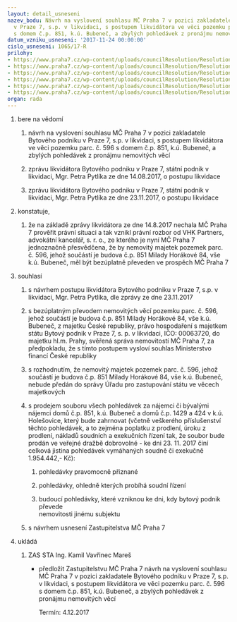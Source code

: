 ```yaml
---
layout: detail_usneseni
nazev_bodu: Návrh na vyslovení souhlasu MČ Praha 7 v pozici zakladatele Bytového podniku
  v Praze 7, s.p. v likvidaci, s postupem likvidátora ve věci pozemku parc. č. 596
  s domem č.p. 851, k.ú. Bubeneč, a zbylých pohledávek z pronájmu nemovitých věcí
datum_vzniku_usneseni: '2017-11-24 00:00:00'
cislo_usneseni: 1065/17-R
prilohy:
- https://www.praha7.cz/wp-content/uploads/councilResolution/Resolutions/29724/export/01_INFOBPP7r17~272804.docx
- https://www.praha7.cz/wp-content/uploads/councilResolution/Resolutions/29724/export/02_INFOBPP7r17~272803.pdf
- https://www.praha7.cz/wp-content/uploads/councilResolution/Resolutions/29724/export/03_INFOBPP7r17~272802.pdf
- https://www.praha7.cz/wp-content/uploads/councilResolution/Resolutions/29724/export/04_INFOBPP7r17~272801.pdf
- https://www.praha7.cz/wp-content/uploads/councilResolution/Resolutions/29724/export/05_INFOBPP7r17~272800.PDF
- https://www.praha7.cz/wp-content/uploads/councilResolution/Resolutions/29724/export/export~294799.pdf
organ: rada
---
```

<ol id="urzList" class="urzList_view"><li id="" class="urzClass1"><span name="1">bere na vědomí</span><ol id="" class="urzOlClass"><li style="text-align: left;" id="" class="urzClass2"><span><p>návrh na vyslovení souhlasu MČ Praha 7 v pozici zakladatele Bytového podniku v Praze 7, s.p. v likvidaci, s postupem likvidátora ve věci pozemku parc. č. 596 s domem č.p. 851, k.ú. Bubeneč, a zbylých pohledávek z pronájmu nemovitých věcí</p></span></li><li style="text-align: left;" id="" class="urzClass2"><span><p>zprávu likvidátora Bytového podniku v Praze 7, státní podnik v likvidaci, Mgr. Petra Pytlíka ze dne 14.08.2017, o postupu likvidace</p></span></li><li style="text-align: left;" id="" class="urzClass2"><span><p>zprávu likvidátora Bytového podniku v Praze 7, státní podnik v likvidaci, Mgr. Petra Pytlíka ze dne 23.11.2017, o postupu likvidace<br></p></span></li></ol></li><li id="" class="urzClass1"><span name="50">konstatuje,</span><ol class="urzOlClass decimal "><li style="text-align: left;" id="" class="urzClass2"><span><p>že na základě zprávy likvidátora ze dne 14.8.2017 nechala MČ Praha 7 prověřit právní situaci a tak vznikl právní rozbor od VHK Partners, advokátní kancelář, s. r. o., ze kterého je nyní MČ Praha 7 jednoznačně přesvědčena, že by nemovitý majetek pozemek parc. č. 596, jehož součástí je budova č.p. 851 Milady Horákové 84, vše k.ú. Bubeneč, měl být bezúplatně převeden ve prospěch MČ Praha 7</p></span></li></ol></li><li id="" class="urzClass1"><span name="26">souhlasí</span><ol class="urzOlClass"><li style="text-align: left;" id="" class="urzClass2"><span><p>s návrhem postupu likvidátora Bytového podniku v Praze 7, s.p. v likvidaci, Mgr. Petra Pytlíka, dle zprávy ze dne 23.11.2017</p></span></li><li style="text-align: left;" id="" class="urzClass2"><span><p>s bezúplatným převodem nemovitých věcí pozemku parc. č. 596, jehož součástí je budova č.p. 851 Milady Horákové 84, vše k.ú. Bubeneč, z majetku České republiky, právo hospodaření s majetkem státu Bytový podnik v Praze 7, s. p. v likvidaci, IČO: 00063720, do majetku hl.m. Prahy, svěřená správa nemovitostí MČ Praha 7, za předpokladu, že s tímto postupem vysloví souhlas Ministerstvo financí České republiky</p></span></li><li style="text-align: left;" id="" class="urzClass2"><span><p>s rozhodnutím, že nemovitý majetek pozemek parc. č. 596, jehož součástí je budova č.p. 851 Milady Horákové 84, vše k.ú. Bubeneč, nebude předán do správy Úřadu pro zastupování státu ve věcech majetkových</p></span></li><li style="text-align: left;" id="" class="urzClass2"><span><p>s prodejem souboru všech pohledávek za nájemci či bývalými nájemci domů č.p. 851, k.ú. Bubeneč a domů č.p. 1429 a 424 v k.ú. Holešovice, který bude zahrnovat (včetně veškerého příslušenství těchto pohledávek, a to zejména poplatku z prodlení, úroku z prodlení, nákladů soudních a exekučních řízení tak, že soubor bude prodán ve veřejné dražbě dobrovolné - ke dni 23. 11. 2017 činí celková jistina pohledávek vymáhaných soudně či exekučně 1.954.442,- Kč):</p></span><ol class="urzUlClass"><li style="text-align: left;" id="" class="urzClass3"><span><p>pohledávky pravomocně přiznané</p></span></li><li style="text-align: left;" id="" class="urzClass3"><span><p>pohledávky, ohledně kterých probíhá soudní řízení</p></span></li><li style="text-align: left;" id="" class="urzClass3"><span><p>budoucí pohledávky, které vzniknou ke dni, kdy bytový podnik převede<br>nemovitosti jinému subjektu</p></span></li></ol></li><li style="text-align: left;" id="" class="urzClass2"><span><p>s návrhem usnesení Zastupitelstva MČ Praha 7</p></span></li></ol></li><li class="urzClass1" id="urzUkoly"><span name="1">ukládá</span><ol class="urzOlClass"><li class="urzClass2"><span><p>ZAS STA Ing. Kamil Vavřinec Mareš</p></span><ul class="urzUlClass"><li class="urzClass3"><span><p>předložit Zastupitelstvu MČ Praha 7 návrh na vyslovení souhlasu MČ Praha 7 v pozici zakladatele Bytového podniku v Praze 7, s.p. v likvidaci, s postupem likvidátora ve věci pozemku parc. č. 596 s domem č.p. 851, k.ú. Bubeneč, a zbylých pohledávek z pronájmu nemovitých věcí</p></span><span class="urzUkolTermin">  Termín:&nbsp;4.12.2017</span></li></ul></li></ol></li></ol>